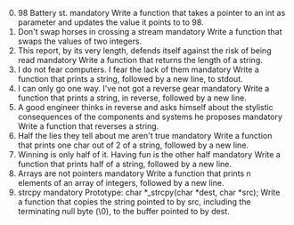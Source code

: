 0. 98 Battery st. mandatory
Write a function that takes a pointer to an int as parameter and updates the value it points to to 98.
1. Don't swap horses in crossing a stream mandatory
Write a function that swaps the values of two integers.
2. This report, by its very length, defends itself against the risk of being read mandatory
Write a function that returns the length of a string.
3. I do not fear computers. I fear the lack of them mandatory
Write a function that prints a string, followed by a new line, to stdout.
4. I can only go one way. I've not got a reverse gear mandatory
Write a function that prints a string, in reverse, followed by a new line.
5. A good engineer thinks in reverse and asks himself about the stylistic consequences of the components and systems he proposes mandatory
Write a function that reverses a string.
6. Half the lies they tell about me aren't true mandatory
Write a function that prints one char out of 2 of a string, followed by a new line.
7. Winning is only half of it. Having fun is the other half mandatory
Write a function that prints half of a string, followed by a new line.
8. Arrays are not pointers mandatory
Write a function that prints n elements of an array of integers, followed by a new line.
9. strcpy mandatory
Prototype: char *_strcpy(char *dest, char *src);
Write a function that copies the string pointed to by src, including the terminating null byte (\0), to the buffer pointed to by dest.